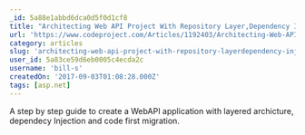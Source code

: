 ```yaml
---
_id: 5a88e1abbd6dca0d5f0d1cf8
title: "Architecting Web API Project With Repository Layer,Dependency Injection And Entity Framework 6"
url: 'https://www.codeproject.com/Articles/1192403/Architecting-Web-API-Project-With-Repository-Layer'
category: articles
slug: 'architecting-web-api-project-with-repository-layerdependency-injection-and-entity-framework-6'
user_id: 5a83ce59d6eb0005c4ecda2c
username: 'bill-s'
createdOn: '2017-09-03T01:08:28.000Z'
tags: [asp.net]
---
```


A step by step guide to create a WebAPI application with layered archicture, dependecy Injection and code first migration.
